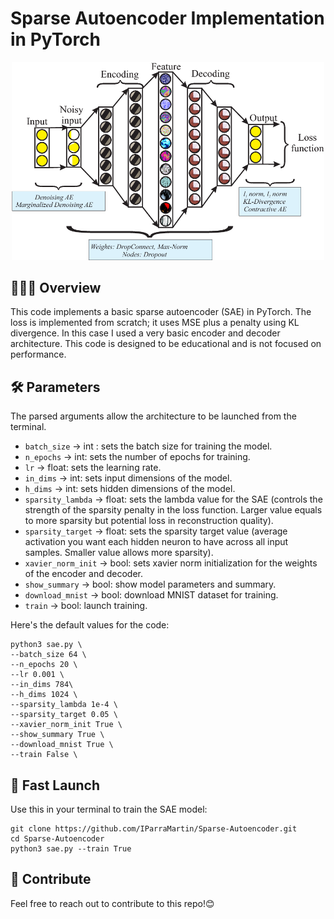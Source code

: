 # Sparse Autoencoder Implementation in PyTorch

<p align="center">
  <img src="static/header.png" width="500" title="header">
</p>

## 👨🏽‍💻 Overview
This code implements a basic sparse autoencoder (SAE) in PyTorch. The loss is implemented from scratch; it uses MSE plus a penalty using KL divergence. In this case I used a very basic encoder and decoder architecture. This code is designed to be educational and is not focused on performance.

## 🛠️ Parameters
The parsed arguments allow the architecture to be launched from the terminal.

- ```batch_size``` -> int : sets the batch size for training the model.
- ```n_epochs``` -> int: sets the number of epochs for training.
- ```lr``` -> float: sets the learning rate.
- ```in_dims``` -> int: sets input dimensions of the model.
- ```h_dims``` -> int: sets hidden dimensions of the model.
- ```sparsity_lambda``` -> float: sets the lambda value for the SAE (controls the strength of the sparsity penalty in the loss function. Larger value equals to more sparsity but potential loss in reconstruction quality).
- ```sparsity_target``` -> float: sets the sparsity target value (average activation you want each hidden neuron to have across all input samples. Smaller value allows more sparsity).
- ```xavier_norm_init``` -> bool: sets xavier norm initialization for the weights of the encoder and decoder.
- ```show_summary``` -> bool: show model parameters and summary.
- ```download_mnist``` -> bool: download MNIST dataset for training.
- ```train``` -> bool: launch training.

Here's the default values for the code:
```
python3 sae.py \
--batch_size 64 \
--n_epochs 20 \
--lr 0.001 \
--in_dims 784\
--h_dims 1024 \
--sparsity_lambda 1e-4 \
--sparsity_target 0.05 \
--xavier_norm_init True \
--show_summary True \
--download_mnist True \
--train False \
```

## 🚀 Fast Launch
Use this in your terminal to train the SAE model:
```
git clone https://github.com/IParraMartin/Sparse-Autoencoder.git
cd Sparse-Autoencoder
python3 sae.py --train True
```

## 🤝 Contribute
Feel free to reach out to contribute to this repo!😊